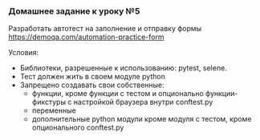 ### Домашнее задание к уроку №5
Разработать автотест на заполнение и отправку формы https://demoqa.com/automation-practice-form

Условия:

- Библиотеки, разрешенные к использованию: pytest, selene.
- Тест должен жить в своем модуле python 
- Запрещено создавать свои собственные:
  - функции, кроме функции с тестом и опционально функции-фикстуры с настройкой браузера внутри conftest.py
  - переменные
  - дополнительные python модули кроме модуля с тестом, кроме опционального conftest.py



